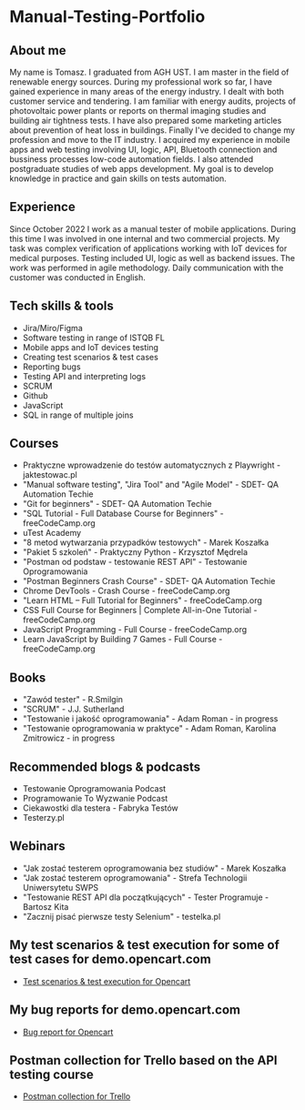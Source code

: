 # Manual-Testing-Portfolio

## About me

My name is Tomasz. I graduated from AGH UST. I am master in the field of renewable energy sources.
During my professional work so far, I have gained experience in many
areas of the energy industry. I dealt with both customer service and
tendering. I am familiar with energy audits, projects of photovoltaic power
plants or reports on thermal imaging studies and building air tightness
tests. I have also prepared some marketing articles about prevention of
heat loss in buildings.
Finally I've decided to change my profession and move to the IT industry.
I acquired my experience in mobile apps and web testing involving UI, logic, API, Bluetooth connection and bussiness processes low-code automation fields.
I also attended postgraduate studies of web apps development.
My goal is to develop knowledge in practice and gain skills on tests automation.

## Experience

Since October 2022 I work as a manual tester of mobile applications. During this time I was involved in one internal and two commercial projects.
My task was complex verification of applications working with IoT devices for medical purposes. Testing included UI, logic as well as backend issues.
The work was performed in agile methodology. Daily communication with the customer was conducted in English.

## Tech skills & tools

- Jira/Miro/Figma
- Software testing in range of ISTQB FL
- Mobile apps and IoT devices testing
- Creating test scenarios & test cases
- Reporting bugs
- Testing API and interpreting logs
- SCRUM
- Github
- JavaScript
- SQL in range of multiple joins

## Courses

- Praktyczne wprowadzenie do testów automatycznych z Playwright - jaktestowac.pl
- "Manual software testing", "Jira Tool" and "Agile Model" - SDET- QA Automation Techie
- "Git for beginners" - SDET- QA Automation Techie
- "SQL Tutorial - Full Database Course for Beginners" - freeCodeCamp.org
- uTest Academy
- "8 metod wytwarzania przypadków testowych" - Marek Koszałka
- "Pakiet 5 szkoleń" - Praktyczny Python - Krzysztof Mędrela
- "Postman od podstaw - testowanie REST API" - Testowanie Oprogramowania
- "Postman Beginners Crash Course" - SDET- QA Automation Techie
- Chrome DevTools - Crash Course - freeCodeCamp.org
- "Learn HTML – Full Tutorial for Beginners" - freeCodeCamp.org
- CSS Full Course for Beginners | Complete All-in-One Tutorial - freeCodeCamp.org
- JavaScript Programming - Full Course - freeCodeCamp.org
- Learn JavaScript by Building 7 Games - Full Course - freeCodeCamp.org

## Books

- "Zawód tester" - R.Smilgin
- "SCRUM" - J.J. Sutherland
- "Testowanie i jakość oprogramowania" - Adam Roman - in progress
- "Testowanie oprogramowania w praktyce" - Adam Roman, Karolina Zmitrowicz - in progress

## Recommended blogs & podcasts

- Testowanie Oprogramowania Podcast
- Programowanie To Wyzwanie Podcast
- Ciekawostki dla testera - Fabryka Testów
- Testerzy.pl

## Webinars

- "Jak zostać testerem oprogramowania bez studiów" - Marek Koszałka
- "Jak zostać testerem oprogramowania" - Strefa Technologii Uniwersytetu SWPS
- "Testowanie REST API dla początkujących" - Tester Programuje - Bartosz Kita
- "Zacznij pisać pierwsze testy Selenium" - testelka.pl

## My test scenarios & test execution for some of test cases for demo.opencart.com

- [Test scenarios & test execution for Opencart](https://docs.google.com/spreadsheets/d/17PraG4L6zuDlGVTuB1Bjjl5sPH9gNQit/edit?usp=sharing&ouid=103077607472512868745&rtpof=true&sd=true)

## My bug reports for demo.opencart.com

- [Bug report for Opencart](https://docs.google.com/spreadsheets/d/16RKPAw_J7lxLCss0GDnpdHCgWr9xL_Wl/edit?usp=sharing&ouid=103077607472512868745&rtpof=true&sd=true)

## Postman collection for Trello based on the API testing course

- [Postman collection for Trello](https://drive.google.com/file/d/19NlGMebP12RFfJHQIfCTcEUaOVCpIRkJ/view?usp=sharing)
